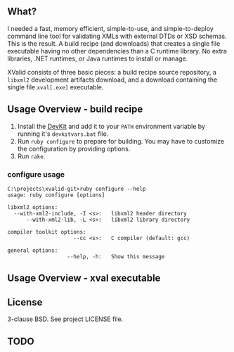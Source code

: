 ## What? 

I needed a fast, memory efficient, simple-to-use, and simple-to-deploy command
line tool for validating XMLs with external DTDs or XSD schemas. This is the
result. A build recipe (and downloads) that creates a single file executable
having no other dependencies than a C runtime library. No extra libraries, .NET
runtimes, or Java runtimes to install or manage.

XValid consists of three basic pieces: a build recipe source repository, a
`libxml2` development artifacts download, and a download containing the single
file `xval[.exe]` executable.

## Usage Overview - build recipe

1. Install the [DevKit](http://rubyinstaller.org/add-ons/devkit/) and add it to
   your `PATH` environment variable by running it's `devkitvars.bat` file.
2. Run `ruby configure` to prepare for building. You may have to customize the
   configuration by providing options.
3. Run `rake`.

### configure usage

    C:\projects\xvalid-git>ruby configure --help
    usage: ruby configure [options]
    
    libxml2 options:
      --with-xml2-include, -I <s>:   libxml2 header directory
          --with-xml2-lib, -L <s>:   libxml2 library directory
    
    compiler toolkit options:
                         --cc <s>:   C compiler (default: gcc)
    
    general options:
                       --help, -h:   Show this message

## Usage Overview - xval executable

## License

3-clause BSD. See project LICENSE file.

## TODO
